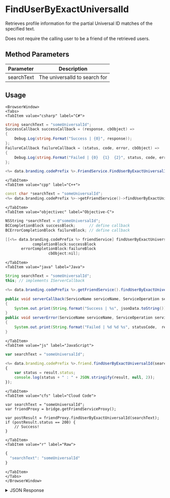 # FindUserByExactUniversalId

Retrieves profile information for the partial Universal ID matches of the specified text.

Does not require the calling user to be a friend of the retrieved users.

<PartialServop service_name="friend" operation_name="FIND_PLAYER_BY_EXACT_UNIVERSAL_ID" />

## Method Parameters
Parameter | Description
--------- | -----------
searchText | The universalId to search for

## Usage

```mdx-code-block
<BrowserWindow>
<Tabs>
<TabItem value="csharp" label="C#">
```

```csharp
string searchText = "someUniversalId";
SuccessCallback successCallback = (response, cbObject) =>
{
    Debug.Log(string.Format("Success | {0}", response));
};
FailureCallback failureCallback = (status, code, error, cbObject) =>
{
    Debug.Log(string.Format("Failed | {0}  {1}  {2}", status, code, error));
};

<%= data.branding.codePrefix %>.FriendService.FindUserByExactUniversalId(searchText, successCallback, failureCallback);
```

```mdx-code-block
</TabItem>
<TabItem value="cpp" label="C++">
```

```cpp
const char *searchText = "someUniversalId";
<%= data.branding.codePrefix %>->getFriendService()->findUserByExactUniversalId(searchText, this);
```

```mdx-code-block
</TabItem>
<TabItem value="objectivec" label="Objective-C">
```

```objectivec
NSString *searchText = @"someUniversalId";
BCCompletionBlock successBlock;      // define callback
BCErrorCompletionBlock failureBlock; // define callback

[[<%= data.branding.codePrefix %> friendService] findUserByExactUniversalId:searchText
            completionBlock:successBlock
       errorCompletionBlock:failureBlock
                   cbObject:nil];
```

```mdx-code-block
</TabItem>
<TabItem value="java" label="Java">
```

```java
String searchText = "someUniversalId";
this; // implements IServerCallback

<%= data.branding.codePrefix %>.getFriendService().findUserByExactUniversalId(searchText, this);

public void serverCallback(ServiceName serviceName, ServiceOperation serviceOperation, JSONObject jsonData)
{
    System.out.print(String.format("Success | %s", jsonData.toString()));
}
public void serverError(ServiceName serviceName, ServiceOperation serviceOperation, int statusCode, int reasonCode, String jsonError)
{
    System.out.print(String.format("Failed | %d %d %s", statusCode,  reasonCode, jsonError.toString()));
}
```

```mdx-code-block
</TabItem>
<TabItem value="js" label="JavaScript">
```

```javascript
var searchText = "someUniversalId";

<%= data.branding.codePrefix %>.friend.findUserByExactUniversalId(searchText, result =>
{
	var status = result.status;
	console.log(status + " : " + JSON.stringify(result, null, 2));
});
```

```mdx-code-block
</TabItem>
<TabItem value="cfs" label="Cloud Code">
```

```cfscript
var searchText = "someUniversalId";
var friendProxy = bridge.getFriendServiceProxy();

var postResult = friendProxy.findUserByExactUniversalId(searchText);
if (postResult.status == 200) {
    // Success!
}
```

```mdx-code-block
</TabItem>
<TabItem value="r" label="Raw">
```

```r
{
  "searchText": "someUniversalId"
}
```

```mdx-code-block
</TabItem>
</Tabs>
</BrowserWindow>
```

<details>
<summary>JSON Response</summary>

```json
{  
   "status":200,
   "data":{  
      "matchedCount":1,
      "matches":[  
         {  
            "profileId":"111-222-333",
            "profileName":"UserA",
            "summaryFriendData":null,
            "pictureUrl":null
         }
      ]
   }
}
```
</details>

